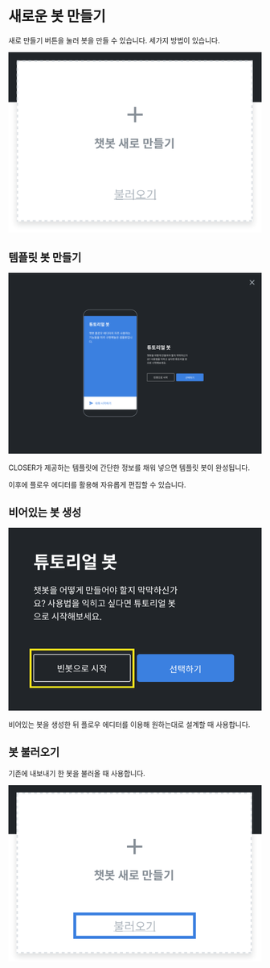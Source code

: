 # 새로운 봇 만들기

새로 만들기 버튼을 눌러 봇을 만들 수 있습니다. 세가지 방법이 있습니다.

![](../../.gitbook/assets/builder_%20%281%29.png)

## 템플릿 봇 만들기

![](../../.gitbook/assets/closer_builder_-_.png)

CLOSER가 제공하는 템플릿에 간단한 정보를 채워 넣으면 템플릿 봇이 완성됩니다.

이후에 플로우 에디터를 활용해 자유롭게 편집할 수 있습니다.

## 비어있는 봇 생성

![](../../.gitbook/assets/builder_%20%284%29.png)

비어있는 봇을 생성한 뒤 플로우 에디터를 이용해 원하는대로 설계할 때 사용합니다.

## 봇 불러오기

기존에 내보내기 한 봇을 불러올 때 사용합니다.

![](../../.gitbook/assets/builder_.png)

